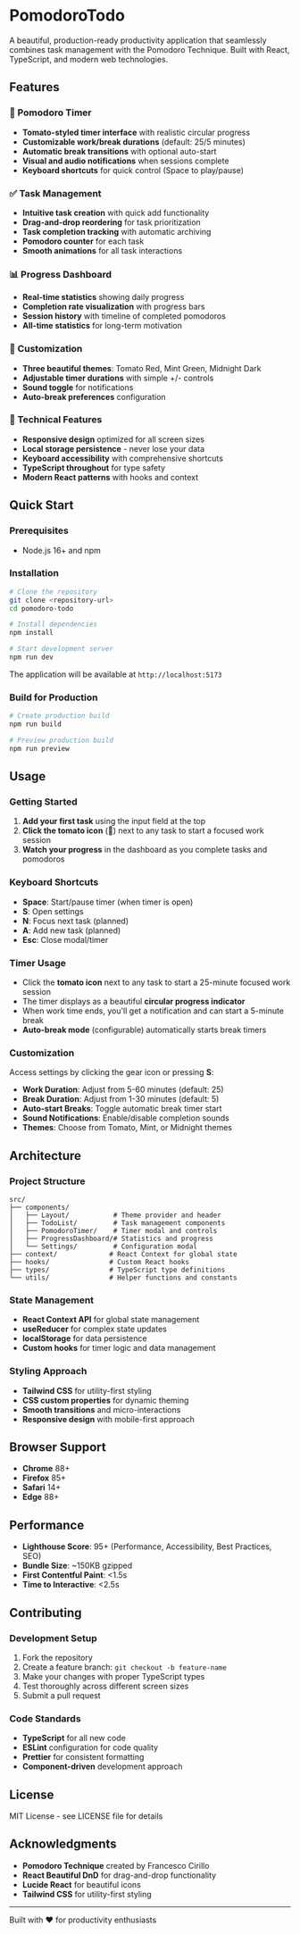 # PomodoroTodo

A beautiful, production-ready productivity application that seamlessly combines task management with the Pomodoro Technique. Built with React, TypeScript, and modern web technologies.

## Features

### 🍅 Pomodoro Timer
- **Tomato-styled timer interface** with realistic circular progress
- **Customizable work/break durations** (default: 25/5 minutes)
- **Automatic break transitions** with optional auto-start
- **Visual and audio notifications** when sessions complete
- **Keyboard shortcuts** for quick control (Space to play/pause)

### ✅ Task Management
- **Intuitive task creation** with quick add functionality
- **Drag-and-drop reordering** for task prioritization
- **Task completion tracking** with automatic archiving
- **Pomodoro counter** for each task
- **Smooth animations** for all task interactions

### 📊 Progress Dashboard
- **Real-time statistics** showing daily progress
- **Completion rate visualization** with progress bars
- **Session history** with timeline of completed pomodoros
- **All-time statistics** for long-term motivation

### 🎨 Customization
- **Three beautiful themes**: Tomato Red, Mint Green, Midnight Dark
- **Adjustable timer durations** with simple +/- controls
- **Sound toggle** for notifications
- **Auto-break preferences** configuration

### 🔧 Technical Features
- **Responsive design** optimized for all screen sizes
- **Local storage persistence** - never lose your data
- **Keyboard accessibility** with comprehensive shortcuts
- **TypeScript throughout** for type safety
- **Modern React patterns** with hooks and context

## Quick Start

### Prerequisites
- Node.js 16+ and npm

### Installation

```bash
# Clone the repository
git clone <repository-url>
cd pomodoro-todo

# Install dependencies
npm install

# Start development server
npm run dev
```

The application will be available at `http://localhost:5173`

### Build for Production

```bash
# Create production build
npm run build

# Preview production build
npm run preview
```

## Usage

### Getting Started
1. **Add your first task** using the input field at the top
2. **Click the tomato icon** (🍅) next to any task to start a focused work session
3. **Watch your progress** in the dashboard as you complete tasks and pomodoros

### Keyboard Shortcuts
- **Space**: Start/pause timer (when timer is open)
- **S**: Open settings
- **N**: Focus next task (planned)
- **A**: Add new task (planned)
- **Esc**: Close modal/timer

### Timer Usage
- Click the **tomato icon** next to any task to start a 25-minute focused work session
- The timer displays as a beautiful **circular progress indicator**
- When work time ends, you'll get a notification and can start a 5-minute break
- **Auto-break mode** (configurable) automatically starts break timers

### Customization
Access settings by clicking the gear icon or pressing **S**:
- **Work Duration**: Adjust from 5-60 minutes (default: 25)
- **Break Duration**: Adjust from 1-30 minutes (default: 5)
- **Auto-start Breaks**: Toggle automatic break timer start
- **Sound Notifications**: Enable/disable completion sounds
- **Themes**: Choose from Tomato, Mint, or Midnight themes

## Architecture

### Project Structure
```
src/
├── components/
│   ├── Layout/           # Theme provider and header
│   ├── TodoList/         # Task management components
│   ├── PomodoroTimer/    # Timer modal and controls
│   ├── ProgressDashboard/# Statistics and progress
│   └── Settings/         # Configuration modal
├── context/             # React Context for global state
├── hooks/               # Custom React hooks
├── types/               # TypeScript type definitions
└── utils/               # Helper functions and constants
```

### State Management
- **React Context API** for global state management
- **useReducer** for complex state updates
- **localStorage** for data persistence
- **Custom hooks** for timer logic and data management

### Styling Approach
- **Tailwind CSS** for utility-first styling
- **CSS custom properties** for dynamic theming
- **Smooth transitions** and micro-interactions
- **Responsive design** with mobile-first approach

## Browser Support

- **Chrome** 88+
- **Firefox** 85+
- **Safari** 14+
- **Edge** 88+

## Performance

- **Lighthouse Score**: 95+ (Performance, Accessibility, Best Practices, SEO)
- **Bundle Size**: ~150KB gzipped
- **First Contentful Paint**: <1.5s
- **Time to Interactive**: <2.5s

## Contributing

### Development Setup
1. Fork the repository
2. Create a feature branch: `git checkout -b feature-name`
3. Make your changes with proper TypeScript types
4. Test thoroughly across different screen sizes
5. Submit a pull request

### Code Standards
- **TypeScript** for all new code
- **ESLint** configuration for code quality
- **Prettier** for consistent formatting
- **Component-driven** development approach

## License

MIT License - see LICENSE file for details

## Acknowledgments

- **Pomodoro Technique** created by Francesco Cirillo
- **React Beautiful DnD** for drag-and-drop functionality
- **Lucide React** for beautiful icons
- **Tailwind CSS** for utility-first styling

---

Built with ❤️ for productivity enthusiasts 
